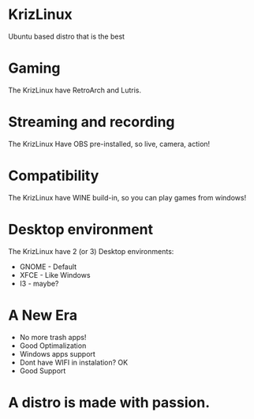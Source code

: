 # KrizLinux
Ubuntu based distro that is the best

# Gaming
The KrizLinux have RetroArch and Lutris.

# Streaming and recording
The KrizLinux Have OBS pre-installed, so live, camera, action!

# Compatibility
The KrizLinux have WINE build-in, so you can play games from windows!

# Desktop environment
The KrizLinux have 2 (or 3) Desktop environments:

- GNOME - Default
- XFCE - Like Windows
- I3 - maybe?

# A New Era
- No more trash apps!
- Good Optimalization
- Windows apps support
- Dont have WIFI in instalation? OK
- Good Support
# A distro is made with passion.
